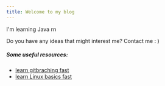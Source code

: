 ```yaml
---
title: Welcome to my blog
---
```

I'm learning Java rn

Do you have any ideas that might interest me? Contact me : )

##### Some useful resources:
- [learn gitbraching fast](https://learngitbranching.js.org/)
- [learn Linux basics fast](https://linuxsurvival.com/)
